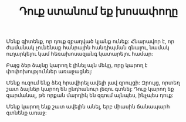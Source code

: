 ﻿---
title: Դուք ստանում եք խոսափողը
icon: /public/images/sticker-about-mic.svg
permalink: false
tags:
  - snippets
---
Մենք գիտենք, որ դուք զբաղված կյանք ունեք: Հնարավոր է, որ ժամանակ չունենաք հանրային հանդիպման գնալու, նամակ ուղարկելու կամ հեռախոսազանգ կատարելու համար:

Բայց ձեր ձայնը կարող է լինել այն մեկը, որը կարող է փոփոխություններ առաջացնել:

Մենք ուզում ենք ձեզ հրավիրել ավելի լավ զրույցի: Զրույց, որտեղ շատ ձայներ կարող են ընդհանուր լեզու գտնել: Դուք կարող եք զարմանալ, թե որքան մարդիկ են զգում այնպես, ինչպես դուք:

Մենք կարող ենք շատ ավելին անել, երբ միասին ճանապարհ գտնենք առաջ:

